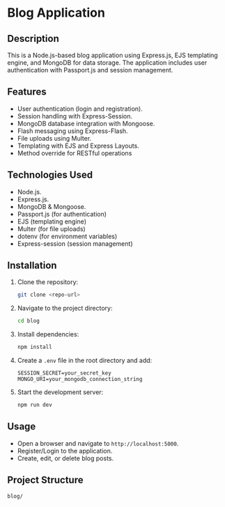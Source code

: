 # Blog Application

## Description
This is a Node.js-based blog application using Express.js, EJS templating engine, and MongoDB for data storage. The application includes user authentication with Passport.js and session management.

## Features
- User authentication (login and registration).
- Session handling with Express-Session.
- MongoDB database integration with Mongoose.
- Flash messaging using Express-Flash.
- File uploads using Multer.
- Templating with EJS and Express Layouts.
- Method override for RESTful operations

## Technologies Used
- Node.js.
- Express.js.
- MongoDB & Mongoose.
- Passport.js (for authentication)
- EJS (templating engine)
- Multer (for file uploads)
- dotenv (for environment variables)
- Express-session (session management)

## Installation
1. Clone the repository:
   ```sh
   git clone <repo-url>
   ```
2. Navigate to the project directory:
   ```sh
   cd blog
   ```
3. Install dependencies:
   ```sh
   npm install
   ```
4. Create a `.env` file in the root directory and add:
   ```env
   SESSION_SECRET=your_secret_key
   MONGO_URI=your_mongodb_connection_string
   ```
5. Start the development server:
   ```sh
   npm run dev
   ```

## Usage
- Open a browser and navigate to `http://localhost:5000`.
- Register/Login to the application.
- Create, edit, or delete blog posts.

## Project Structure
```
blog/

